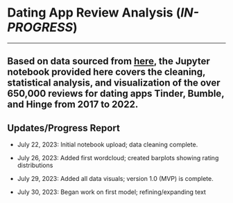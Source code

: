 # Dating App Review Analysis (*IN-PROGRESS*)
---
Based on data sourced from [here](https://www.kaggle.com/datasets/sidharthkriplani/datingappreviews), the Jupyter notebook provided
here covers the cleaning, statistical analysis, and visualization of the over 650,000 reviews for dating apps Tinder, Bumble, and Hinge
from 2017 to 2022.
---
## Updates/Progress Report
* July 22, 2023: Initial notebook upload; data cleaning complete.
* July 26, 2023: Added first wordcloud; created barplots showing rating distributions
* July 29, 2023: Added all data visuals; version 1.0 (MVP) is complete.

* July 30, 2023: Began work on first model; refining/expanding text
